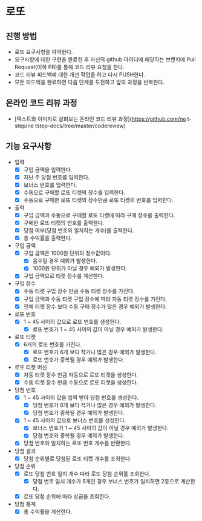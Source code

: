 # 로또

## 진행 방법

* 로또 요구사항을 파악한다.
* 요구사항에 대한 구현을 완료한 후 자신의 github 아이디에 해당하는 브랜치에 Pull Request(이하 PR)를 통해 코드 리뷰 요청을 한다.
* 코드 리뷰 피드백에 대한 개선 작업을 하고 다시 PUSH한다.
* 모든 피드백을 완료하면 다음 단계를 도전하고 앞의 과정을 반복한다.

## 온라인 코드 리뷰 과정

* [텍스트와 이미지로 살펴보는 온라인 코드 리뷰 과정](https://github.com/ne t-step/ne tstep-docs/tree/master/codereview)

## 기능 요구사항

- 입력
    - [x] 구입 금액을 입력한다.
    - [x] 지난 주 당첨 번호를 입력한다.
    - [x] 보너스 번호를 입력한다.
    - [x] 수동으로 구매할 로또 티켓의 장수를 입력한다.
    - [x] 수동으로 구매한 로또 티켓의 장수만큼 로또 티켓의 번호를 입력한다.

- 출력
    - [x] 구입 금액과 수동으로 구매할 로또 티켓에 따라 구매 장수를 출력한다.
    - [x] 구매한 로또 티켓의 번호를 출력한다.
    - [x] 당첨 여부(당첨 번호와 일치하는 개수)를 출력한다.
    - [x] 총 수익률을 출력한다.

- 구입 금액
    - [x] 구입 금액은 1000원 단위의 정수값이다.
        - [x] 음수일 경우 예외가 발생한다.
        - [x] 1000원 단위가 아닐 경우 예외가 발생한다.
    - [x] 구입 금액으로 티켓 장수를 계산한다.

- 구입 장수
    - [x] 수동 티켓 구입 장수 만큼 수동 티켓 장수를 가진다.
    - [x] 구입 금액과 수동 티켓 구입 장수에 따라 자동 티켓 장수를 가진다.
    - [x] 전체 티켓 장수 보다 수동 구매 장수가 많은 경우 예외가 발생한다.

- 로또 번호
    - [x] 1 ~ 45 사이의 값으로 로또 번호를 생성한다.
        - [x] 로또 번호가 1 ~ 45 사이의 값이 아닐 경우 예외가 발생한다.

- 로또 티켓
    - [x] 6개의 로또 번호를 가진다.
        - [x] 로또 번호가 6개 보다 작거나 많은 경우 예외가 발생한다.
        - [x] 로또 번호가 중복될 경우 예외가 발생한다.

- 로또 티켓 머신
    - [x] 자동 티켓 장수 만큼 자동으로 로또 티켓을 생성한다.
    - [x] 수동 티켓 장수 만큼 수동으로 로또 티켓을 생성한다.

- 당첨 번호
    - [x] 1 ~ 45 사이의 값을 입력 받아 당첨 번호를 생성한다.
        - [x] 당첨 번호가 6개 보다 작거나 많은 경우 예외가 발생한다.
        - [x] 당첨 번호가 중복될 경우 예외가 발생한다.
    - [x] 1 ~ 45 사이의 값으로 보너스 번호를 생성한다.
        - [x] 보너스 번호가 1 ~ 45 사이의 값이 아닐 경우 예외가 발생한다.
        - [x] 당첨 번호와 중복될 경우 예외가 발생한다.
    - [x] 당첨 번호와 일치하는 로또 번호 개수를 반환한다.

- 당첨 결과
    - [x] 당첨 순위별로 당첨된 로또 티켓 개수를 조회한다.

- 당첨 순위
    - [x] 로또 당첨 번호 일치 개수 따라 로또 당첨 순위를 조회한다.
        - [x] 당첨 번호 일치 개수가 5개인 경우 보너스 번호가 일치하면 2등으로 계산한다.
    - [x] 로또 당첨 순위에 따라 상금을 조회한다.

- 당첨 통계
    - [x] 총 수익률을 계산한다.
